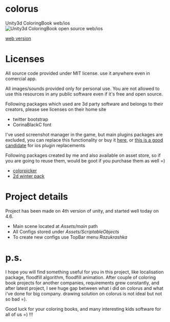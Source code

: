 # colorus
Unity3d ColoringBook web/ios
![Unity3d ColoringBook open source web/ios](http://storage1.static.itmages.ru/i/15/0320/h_1426869016_4374536_ce5f904828.jpg)


[web version](http://colorus.nicloay.com/online.html)

# Licenses

All source code provided under MIT license. use it anywhere even in comercial app.


All images/sounds provided only for personal use. You are not allowed to use this resources in any public software even if it's free and open source.

Following packages which used are 3d party software and belongs to their creators, please see licenses on their home site
* twitter bootstrap
* CorinaBlackC font


I've used screenshot manager in the game, but main plugins packages are excluded, you can replace this functionality or buy it [here](http://u3d.as/4pz), or [this is a good candidate](https://bitbucket.org/Unity-Technologies/iosnativecodesamples/src/a0bc90e7d6358e456caf25d717134864218740a7/Graphics/AsyncScreenshot/?at=stable) for ios plugin replacements


Following packages created by me and also available on asset store, so if you are going to reuse them, would be goot if you purchase them as well =)
* [colorpicker](https://www.assetstore.unity3d.com/en/#!/content/12019)
* [2d winter pack](https://www.assetstore.unity3d.com/en/#!/content/14232)


# Project details
Project has been made on 4th version of unity, and started well today on 4.6.

* Main scene located at *Assets/main* path
* All Configs stored under *Assets/ScriptableObjects*
* To create new configs use TopBar menu *Razukrashka* 


# p.s.

I hope you will find something useful for you in this project, like localisation package, floodfill algorithm, floodfill animation. After couple of coloring book projects for another companies, requirements grew constantly, and after latest project, I see huge gap between what i did on colorus and what i've done for big company. drawing solution on colorus is not ideal but not so bad =). 

Good luck for your coloring books, and many interesting kids software for all of us =) !!!
